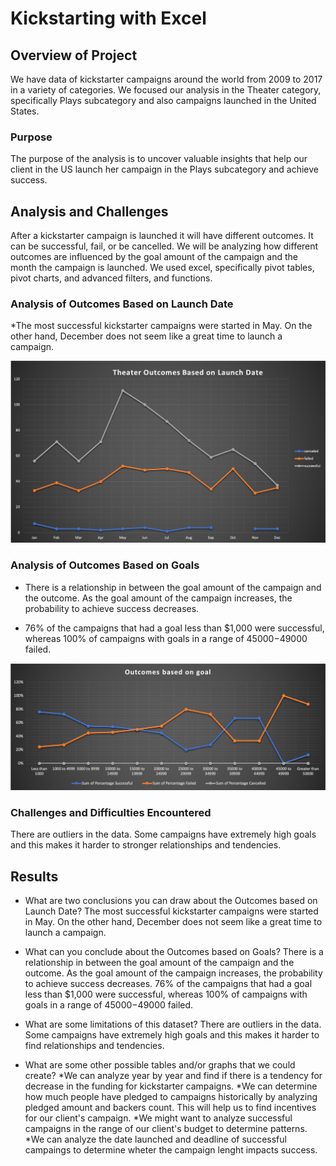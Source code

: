 # Kickstarting with Excel

## Overview of Project

We have data of kickstarter campaigns around the world from 2009 to 2017 in a variety of categories. We focused our analysis in the Theater category, specifically Plays subcategory and also campaigns launched in the United States.

### Purpose

The purpose of the analysis is to uncover valuable insights that help our client in the US launch her campaign in the Plays subcategory and achieve success.

## Analysis and Challenges

After a kickstarter campaign is launched it will have different outcomes. It can be successful, fail, or be cancelled.  We will be analyzing how different outcomes are influenced by the goal amount of the campaign and the month the campaign is launched.  We used excel, specifically pivot tables, pivot charts, and advanced filters, and functions.


### Analysis of Outcomes Based on Launch Date

*The most successful kickstarter campaigns were started in May.  On the other hand, December does not seem like a great time to launch a campaign.


![Theater_Outcomes_vs_Launch](Resources/Theater_Outcomes_vs_Launch.png)


### Analysis of Outcomes Based on Goals

* There is a relationship in between the goal amount of the campaign and the outcome.  As the goal amount of the campaign increases, the probability to achieve success decreases.

* 76% of the campaigns that had a goal less than $1,000 were successful, whereas 100% of campaigns with goals in a range of $45000-$49000 failed.


![Outcomes_based_on_goal](Resources/Outcomes_based_on_goal.png)



### Challenges and Difficulties Encountered

There are outliers in the data.  Some campaigns have extremely high goals and this makes it harder to stronger relationships and tendencies.


## Results

- What are two conclusions you can draw about the Outcomes based on Launch Date? The most successful kickstarter campaigns were started in May.  On the other hand, December does not seem like a great time to launch a campaign.

- What can you conclude about the Outcomes based on Goals? There is a relationship in between the goal amount of the campaign and the outcome.  As the goal amount of the campaign increases, the probability to achieve success decreases.
76% of the campaigns that had a goal less than $1,000 were successful, whereas 100% of campaigns with goals in a range of $45000-$49000 failed.

- What are some limitations of this dataset? There are outliers in the data.  Some campaigns have extremely high goals and this makes it harder to find relationships and tendencies.

- What are some other possible tables and/or graphs that we could create?
*We can analyze year by year and find if there is a tendency for decrease in the funding for kickstarter campaigns.
*We can determine how much people have pledged to campaigns historically by analyzing pledged amount and backers count.  This will help us to find incentives for our client's campaign.
*We might want to analyze successful campaigns in the range of our client's budget to determine patterns.
*We can analyze the date launched and deadline of successful campaings to determine wheter the campaign lenght impacts success.
